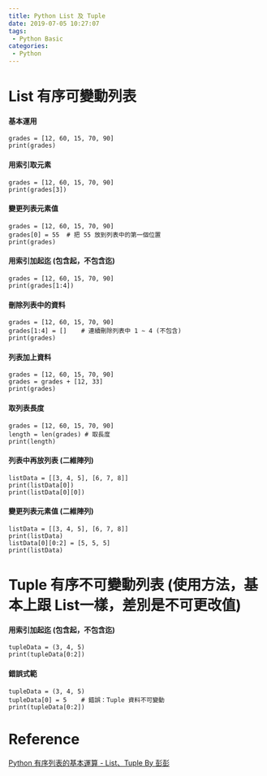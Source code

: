 ```yaml
---
title: Python List 及 Tuple
date: 2019-07-05 10:27:07
tags:
 - Python Basic
categories:
 - Python
---
```


# List 有序可變動列表
#### 基本運用
    grades = [12, 60, 15, 70, 90]
    print(grades)

#### 用索引取元素
    grades = [12, 60, 15, 70, 90]
    print(grades[3])

#### 變更列表元素值
    grades = [12, 60, 15, 70, 90]
    grades[0] = 55  # 把 55 放到列表中的第一個位置
    print(grades)

#### 用索引加起迄 (包含起，不包含迄)
    grades = [12, 60, 15, 70, 90]
    print(grades[1:4])

#### 刪除列表中的資料
    grades = [12, 60, 15, 70, 90]
    grades[1:4] = []    # 連續刪除列表中 1 ~ 4 (不包含)
    print(grades)

#### 列表加上資料
    grades = [12, 60, 15, 70, 90]
    grades = grades + [12, 33]
    print(grades)

#### 取列表長度
    grades = [12, 60, 15, 70, 90]
    length = len(grades) # 取長度
    print(length)

#### 列表中再放列表 (二維陣列)
    listData = [[3, 4, 5], [6, 7, 8]]
    print(listData[0])
    print(listData[0][0])

#### 變更列表元素值 (二維陣列)
    listData = [[3, 4, 5], [6, 7, 8]]
    print(listData)
    listData[0][0:2] = [5, 5, 5]
    print(listData)

# Tuple 有序不可變動列表 (使用方法，基本上跟 List一樣，差別是不可更改值)
#### 用索引加起迄 (包含起，不包含迄)
    tupleData = (3, 4, 5)
    print(tupleData[0:2])

#### 錯誤式範
    tupleData = (3, 4, 5)
    tupleData[0] = 5    # 錯誤：Tuple 資料不可變動
    print(tupleData[0:2])

# Reference
[Python 有序列表的基本運算 - List、Tuple By 彭彭](https://www.youtube.com/watch?v=JLU5oc4_VtA)